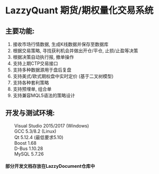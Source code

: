 # LazzyQuant 期货/期权量化交易系统

## 主要功能:
1. 接收市场行情数据, 生成K线数据并保存至数据库  
2. 根据交易策略, 寻找获利机会并做出开仓/平仓, 止损/止盈等决策  
3. 根据决策自动执行报, 撤单操作  
4. 支持上期CTP交易接口  
5. 支持多种数据源用于盘后复盘  
6. 支持美式/欧式期权盘中实时定价 (基于二叉树模型)  
7. 支持各种套利策略  
8. 支持预埋单, 组合单  
9. 支持兼容MQL5语法的策略设计  

## 开发与测试环境:
&emsp;&emsp;Visual Studio 2015/2017 (Windows)  
&emsp;&emsp;GCC 5.3/8.2 (Linux)  
&emsp;&emsp;Qt 5.12.4 (最低要求5.10)  
&emsp;&emsp;Boost 1.68  
&emsp;&emsp;D-Bus 1.10.28  
&emsp;&emsp;MySQL 5.7.26  

#### 部分开发文档存放在LazzyDocument仓库中  
